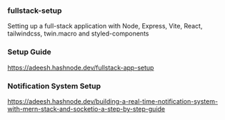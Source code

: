 ### fullstack-setup
Setting up a full-stack application with Node, Express, Vite, React, tailwindcss, twin.macro and styled-components

### Setup Guide
https://adeesh.hashnode.dev/fullstack-app-setup

### Notification System Setup
https://adeesh.hashnode.dev/building-a-real-time-notification-system-with-mern-stack-and-socketio-a-step-by-step-guide

